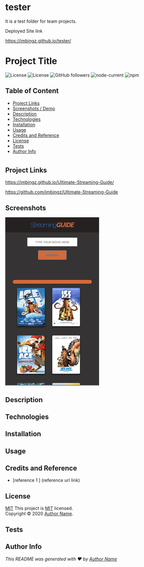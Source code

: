 # tester
It is a test folder for team projects. 

Deployed Site link 

 https://imbingz.github.io/tester/
 
 # Project Title
![License](https://img.shields.io/badge/License-Apache%202.0-blue.svg)
![License](https://img.shields.io/badge/License-MIT-brightgreen.svg)
![GitHub followers](https://img.shields.io/github/followers/imbingz?label=Follow&logoColor=purple&style=social)
![node-current](https://img.shields.io/node/v/c?color=pink)
![npm](https://img.shields.io/npm/v/npm?color=orange&logo=npm)



## Table of Content
* [ Project Links ](#Project-Links)
* [ Screenshots / Demo ](#Screenshots)
* [ Description ](#Desciption)
* [ Technologies ](#Technologies)
* [ Installation ](#Installation)
* [ Usage ](#Usage)
* [ Credits and Reference ](#Credits-and-Reference)
* [ License ](#License)
* [ Tests ](#Tests)
* [ Author Info ](#Author-info)
#


##  Project Links

https://imbingz.github.io/Ultimate-Streaming-Guide/

https://github.com/imbingz/Ultimate-Streaming-Guide



## Screenshots 
<kbd>![screenshot-mobile](./assets/images/m1.png)</kbd>




## Description 


## Technologies 


## Installation


##  Usage 


## Credits and Reference
* [reference 1 ] (reference url link)

## License
[MIT](MIT)
This project is [MIT](https://choosealicense.com/licenses/mit/) licensed.<br />
Copyright © 2020 [Author Name](https://github.com/github-username).

## Tests

## Author Info

_This README was generated with ❤️ by [Author Name](https://github.com/github-username/Project-title)_
